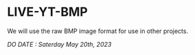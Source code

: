 # LIVE-YT-BMP
We will use the raw BMP image format for use in other projects.  
  
*DO DATE : Saterday May 20th, 2023*  
